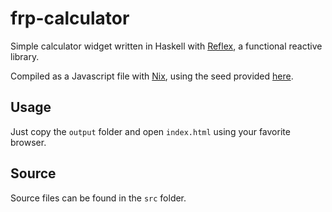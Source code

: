 # frp-calculator
Simple calculator widget written in Haskell with [Reflex](https://github.com/reflex-frp/reflex), a functional reactive library. 

Compiled as a Javascript file with [Nix](https://github.com/NixOS/nix), using the seed provided [here](https://github.com/ElvishJerricco/reflex-project-skeleton).

## Usage 
Just copy the `output` folder and open `index.html` using your favorite browser.

## Source
Source files can be found in the `src` folder.
